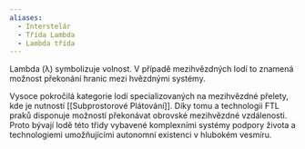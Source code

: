 ```yaml
---
aliases:
  - Interstelár
  - Třída Lambda
  - Lambda třída
---
```


Lambda (λ) symbolizuje volnost. V případě mezihvězdných lodí to znamená možnost překonání hranic mezi hvězdnými systémy.

Vysoce pokročilá kategorie lodí specializovaných na mezihvězdné přelety, kde je nutností [[Subprostorové Plátování]]. Díky tomu a technologii FTL praků disponuje možností překonávat obrovské mezihvězdné vzdálenosti. Proto bývají lodě této třidy vybavené komplexními systémy podpory života a technologiemi umožňujícími autonomní existenci v hlubokém vesmíru.